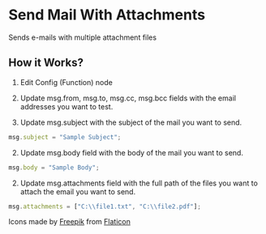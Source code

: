 
# Send Mail With Attachments
Sends e-mails with multiple attachment files

## How it Works?
1. Edit Config (Function) node

2. Update msg.from, msg.to, msg.cc, msg.bcc fields with the email addresses you want to test.

2. Update msg.subject with the subject of the mail you want to send.
```js
msg.subject = "Sample Subject";
```

2. Update msg.body field with the body of the mail you want to send.
```js
msg.body = "Sample Body";
```

2. Update msg.attachments field with the full path of the files you want to attach the email you want to send.
```js
msg.attachments = ["C:\\file1.txt", "C:\\file2.pdf"];
```
Icons made by [Freepik](https://www.freepik.com) from [Flaticon](https://www.flaticon.com/)
